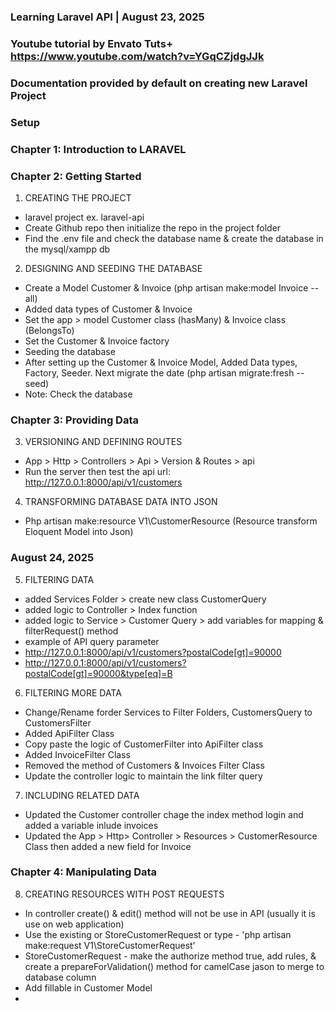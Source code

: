 ### Learning Laravel API | August 23, 2025

### Youtube tutorial by Envato Tuts+ https://www.youtube.com/watch?v=YGqCZjdgJJk

### Documentation provided by default on creating new Laravel Project

### Setup

### Chapter 1: Introduction to LARAVEL

### Chapter 2: Getting Started

1. CREATING THE PROJECT

-   laravel project ex. laravel-api
-   Create Github repo then initialize the repo in the project folder
-   Find the .env file and check the database name & create the database in the mysql/xampp db

2. DESIGNING AND SEEDING THE DATABASE

-   Create a Model Customer & Invoice (php artisan make:model Invoice --all)
-   Added data types of Customer & Invoice
-   Set the app > model Customer class (hasMany) & Invoice class (BelongsTo)
-   Set the Customer & Invoice factory
-   Seeding the database
-   After setting up the Customer & Invoice Model, Added Data types, Factory, Seeder. Next migrate the date (php artisan migrate:fresh --seed)
-   Note: Check the database

### Chapter 3: Providing Data

3. VERSIONING AND DEFINING ROUTES

-   App > Http > Controllers > Api > Version & Routes > api
-   Run the server then test the api url: http://127.0.0.1:8000/api/v1/customers

4. TRANSFORMING DATABASE DATA INTO JSON

-   Php artisan make:resource V1\CustomerResource (Resource transform Eloquent Model into Json)

### August 24, 2025

5. FILTERING DATA

-   added Services Folder > create new class CustomerQuery
-   added logic to Controller > Index function
-   added logic to Service > Customer Query > add variables for mapping & filterRequest() method
-   example of API query parameter
-   http://127.0.0.1:8000/api/v1/customers?postalCode[gt]=90000
-   http://127.0.0.1:8000/api/v1/customers?postalCode[gt]=90000&type[eq]=B

6. FILTERING MORE DATA

-   Change/Rename forder Services to Filter Folders, CustomersQuery to CustomersFilter
-   Added ApiFilter Class
-   Copy paste the logic of CustomerFilter into ApiFilter class
-   Added InvoiceFilter Class
-   Removed the method of Customers & Invoices Filter Class
-   Update the controller logic to maintain the link filter query

7. INCLUDING RELATED DATA

-   Updated the Customer controller chage the index method login and added a variable inlude invoices
-   Updated the App > Http> Controller > Resources > CustomerResource Class then added a new field for Invoice

### Chapter 4: Manipulating Data

8. CREATING RESOURCES WITH POST REQUESTS

-   In controller create() & edit() method will not be use in API (usually it is use on web application)
-   Use the existing or StoreCustomerRequest or type - 'php artisan make:request V1\StoreCustomerRequest'
-   StoreCustomerRequest - make the authorize method true, add rules, & create a prepareForValidation() method for camelCase jason to merge to database column
-   Add fillable in Customer Model
-
